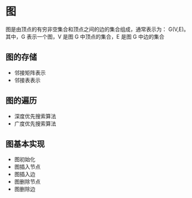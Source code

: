# 图

图是由顶点的有穷非空集合和顶点之间的边的集合组成，通常表示为： G(V,E)。其中，G 表示一个图，V 是图 G 中顶点的集合，E 是图 G 中边的集合

## 图的存储

- 邻接矩阵表示
- 邻接表表示

## 图的遍历

- 深度优先搜索算法
- 广度优先搜索算法

## 图基本实现

- 图初始化
- 图插入节点
- 图插入边
- 图删除节点
- 图删除边